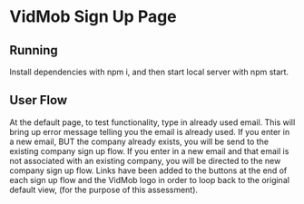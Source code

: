# VidMob Sign Up Page

## Running

Install dependencies with npm i, and then start local server with npm start.

## User Flow

At the default page, to test functionality, type in already used email. This will bring up error message telling you the email is already used. If you enter in a new email, BUT the company already exists, you will be send to the existing company sign up flow. If you enter in a new email and that email is not associated with an existing company, you will be directed to the new company sign up flow. Links have been added to the buttons at the end of each sign up flow and the VidMob logo in order to loop back to the original default view, (for the purpose of this assessment).
